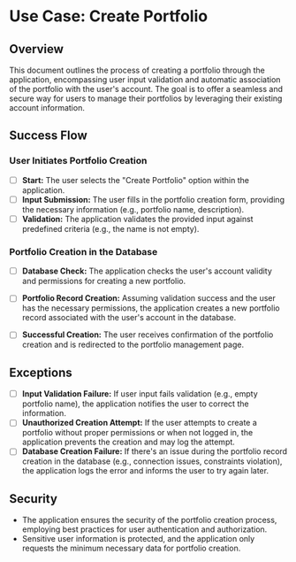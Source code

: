 # Use Case: Create Portfolio

## Overview

This document outlines the process of creating a portfolio through the application, encompassing user input validation and automatic association of the portfolio with the user's account. The goal is to offer a seamless and secure way for users to manage their portfolios by leveraging their existing account information.

## Success Flow

### User Initiates Portfolio Creation

- [ ] **Start:** The user selects the "Create Portfolio" option within the application.
- [ ] **Input Submission:** The user fills in the portfolio creation form, providing the necessary information (e.g., portfolio name, description).
- [ ] **Validation:** The application validates the provided input against predefined criteria (e.g., the name is not empty).

### Portfolio Creation in the Database

- [ ] **Database Check:** The application checks the user's account validity and permissions for creating a new portfolio.
- [ ] **Portfolio Record Creation:** Assuming validation success and the user has the necessary permissions, the application creates a new portfolio record associated with the user's account in the database.
- [ ] **Successful Creation:** The user receives confirmation of the portfolio creation and is redirected to the portfolio management page.



## Exceptions

- [ ] **Input Validation Failure:** If user input fails validation (e.g., empty portfolio name), the application notifies the user to correct the information.
- [ ] **Unauthorized Creation Attempt:** If the user attempts to create a portfolio without proper permissions or when not logged in, the application prevents the creation and may log the attempt.
- [ ] **Database Creation Failure:** If there's an issue during the portfolio record creation in the database (e.g., connection issues, constraints violation), the application logs the error and informs the user to try again later.

## Security

- The application ensures the security of the portfolio creation process, employing best practices for user authentication and authorization.
- Sensitive user information is protected, and the application only requests the minimum necessary data for portfolio creation.
